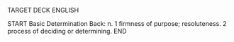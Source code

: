 TARGET DECK
ENGLISH

START
Basic
Determination
Back: n. 1 firmness of purpose; resoluteness. 2 process of deciding or determining.
END
